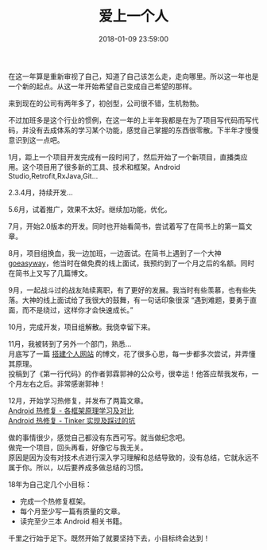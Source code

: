 ﻿---
layout: post
title:  "爱上一个人"
category: Summary
date:   2018-01-09 23:59:00
categories: Personal

---


在这一年算是重新审视了自己，知道了自己该怎么走，走向哪里。所以这一年也是一个新的起点。从这一年开始希望自己变成自己希望的那样。

来到现在的公司有两年多了，初创型，公司很不错，生机勃勃。

不过加班多是这个行业的惯例，在这一年的上半年我都是在为了项目写代码而写代码，并没有去成体系的学习某个功能，感觉自己掌握的东西很零散。下半年才慢慢意识到这一点吧。

1月，距上一个项目开发完成有一段时间了，然后开始了一个新项目，直播类应用。这个项目用了很多新的工具、技术和框架。Android Studio,Retrofit,RxJava,Git...

2.3.4月，持续开发...

5.6月，试着推广，效果不太好。继续加功能，优化。

7月，开始2.0版本的开发。同时也开始看简书，尝试着写了在简书上的第一篇文章。

8月，项目组换血，我一边加班，一边面试。在简书上遇到了一个大神 [goeasyway](https://www.jianshu.com/u/f9fbc7a39b36)，他当时在做免费的线上面试，我预约到了一个月之后的名额。同时在简书上又写了几篇博文。

9月，一起战斗过的战友陆续离职，有了更好的发展。我当时有些羡慕，也有些失落。大神的线上面试给了我很大的鼓舞，有一句话印象很深 “遇到难题，要勇于直面，而不是绕过，这样你才会快速成长。”

10月，完成开发，项目组解散。我侥幸留下来。

11月，我被转到了另外一个部门，熟悉...  
月底写了一篇 [搭建个人网站](http://blog.csdn.net/u012487644/article/details/78678506) 的博文，花了很多心思，每一步都多次尝试，并弄懂其原理。  
投稿到了《第一行代码》的作者郭霖郭神的公众号，很幸运！他答应帮我发布，一个月左右之后。非常感谢郭神！

12月，开始学习热修复，并发布了两篇文章。  
[Android 热修复 - 各框架原理学习及对比](https://juejin.im/post/5a4462756fb9a04517057efe)  
[Android 热修复 - Tinker 实现及踩过的坑](https://juejin.im/post/5a44648a6fb9a045023bef4d)

做的事情很少，感觉自己都没有东西可写。就当做纪念吧。  
做完一个项目，回头再看，好像它与我无关。  
原因是因为没有对技术点进行深入学习理解和总结导致的，没有总结，它就永远不属于你。所以，以后要养成多做总结的习惯。

18年为自己定几个小目标：

- 完成一个热修复框架。
- 每个月至少写一篇有质量的文章。
- 读完至少三本 Android 相关书籍。

千里之行始于足下。既然开始了就要坚持下去，小目标终会达到！